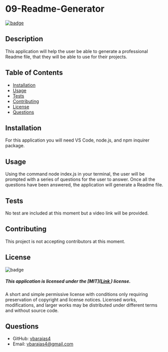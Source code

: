 # 09-Readme-Generator

[![badge](https://img.shields.io/badge/license-MIT-yellow.svg)](#license)


## Description
This application will help the user be able to generate a professional Readme file, that they will be able to use for their projects.

## Table of Contents
 - [Installation](#installation)
 - [Usage](#usage)
 - [Tests](#tests)
 - [Contributing](#contributing)
 - [License](#license)
 - [Questions](#questions)

## Installation
For this application you will need VS Code, node.js, and npm inquirer package.

## Usage
Using the command node index.js in your terminal, the user will be prompted with a series of questions for the user to answer. Once all the questions have been answered, the application will generate a Readme file.

## Tests
No test are included at this moment but a video link will be provided.

## Contributing
This project is not accepting contributors at this moment.

## License
![badge](https://img.shields.io/badge/license-MIT-yellow)
##### This application is licensed under the [MIT]([Link ](https://opensource.org/licenses/MIT)) license.
A short and simple permissive license with conditions only requiring preservation of copyright and license notices. Licensed works, modifications, and larger works may be distributed under different terms and without source code.

## Questions
 * GitHub: [vbarajas4](https://github.com/vbarajas4)
 * Email: [vbarajas4@gmail.com](mailto:vbarajas4@gmail.com)
